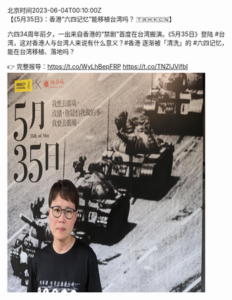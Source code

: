 北京时间2023-06-04T00:10:00Z<br>【《5月35日》：香港“六四记忆”能移植台湾吗？ 🇹🇼🇭🇰🇨🇳】

六四34周年前夕，一出来自香港的“禁剧”首度在台湾搬演。《5月35日》登陆 #台湾，这对香港人与台湾人来说有什么意义？#香港 逐渐被「清洗」的 #六四记忆，能在台湾移植、落地吗？

👉 完整报导：https://t.co/WyLhBepFRP https://t.co/TNZlJVjfbI<br><img src='/temp/image/2023/t-Month-6/1665028065548963840_0.jpg' width='450' height='500'><br><br>